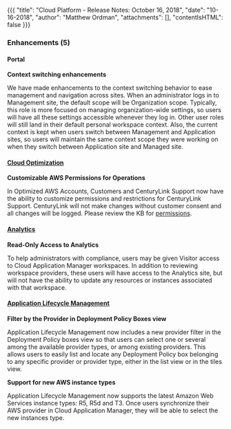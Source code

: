 {{{
"title": "Cloud Platform - Release Notes: October 16, 2018",
"date": "10-16-2018",
"author": "Matthew Ordman",
"attachments": [],
"contentIsHTML": false
}}}

### Enhancements (5)

#### Portal

**Context switching enhancements**

We have made enhancements to the context switching behavior to ease management and navigation across sites. When an administrator logs in to Management site, the default scope will be Organization scope. Typically, this role is more focused on managing organization-wide settings, so users will have all these settings accessible whenever they log in. Other user roles will still land in their default personal workspace context. Also, the current context is kept when users switch between Management and Application sites, so users will maintain the same context scope they were working on when they switch between Application site and Managed site.

#### [Cloud Optimization](https://www.ctl.io/cloud-application-manager/cloud-optimization/)

**Customizable AWS Permissions for Operations**

In Optimized AWS Accounts, Customers and CenturyLink Support now have the ability to customize permissions and restrictions for CenturyLink Support. CenturyLink will not make changes without customer consent and all changes will be logged. Please review the KB for [permissions](/knowledge-base/cloud-application-manager/cloud-optimization/partner-cloud-integration-aws-hardening-permissions/).

#### [Analytics](https://www.ctl.io/cloud-application-manager/)

**Read-Only Access to Analytics**

To help administrators with compliance, users may be given Visitor access to Cloud Application Manager workspaces. In addition to reviewing workspace providers, these users will have access to the Analytics site, but will not have the ability to update any resources or instances associated with that workspace.

#### [Application Lifecycle Management](https://www.ctl.io/cloud-application-manager/application-lifecycle-management/)

**Filter by the Provider in Deployment Policy Boxes view**

Application Lifecycle Management now includes a new provider filter in the Deployment Policy boxes view so that users can select one or several among the available provider types, or among existing providers. This allows users to easily list and locate any Deployment Policy box belonging to any specific provider or provider type, either in the list view or in the tiles view.

**Support for new AWS instance types**

Application Lifecycle Management now supports the latest Amazon Web Services instance types: R5, R5d and T3. Once users synchronize their AWS provider in Cloud Application Manager, they will be able to select the new instances type.
